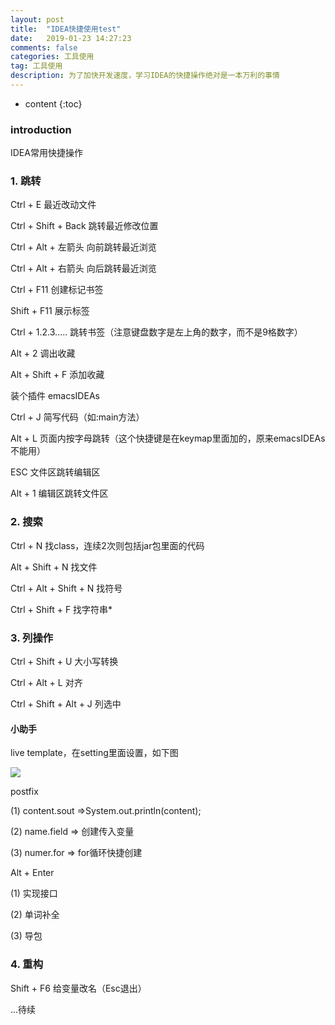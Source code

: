 ```yaml
---
layout: post
title:  "IDEA快捷使用test"
date:   2019-01-23 14:27:23
comments: false
categories: 工具使用
tag: 工具使用
description: 为了加快开发速度，学习IDEA的快捷操作绝对是一本万利的事情                                                        
---
```

* content
{:toc}
### introduction

IDEA常用快捷操作

### 1. 跳转

Ctrl + E 最近改动文件

Ctrl + Shift + Back 跳转最近修改位置

Ctrl + Alt + 左箭头 向前跳转最近浏览

Ctrl + Alt + 右箭头 向后跳转最近浏览

Ctrl + F11 创建标记书签

Shift + F11 展示标签

Ctrl + 1.2.3..... 跳转书签（注意键盘数字是左上角的数字，而不是9格数字）

Alt + 2 调出收藏

Alt + Shift + F 添加收藏

装个插件 emacsIDEAs

Ctrl + J 简写代码（如:main方法）

Alt + L 页面内按字母跳转（这个快捷键是在keymap里面加的，原来emacsIDEAs不能用）

ESC 文件区跳转编辑区

Alt + 1 编辑区跳转文件区

### 2. 搜索

Ctrl + N 找class，连续2次则包括jar包里面的代码

Alt + Shift + N 找文件

Ctrl + Alt + Shift + N 找符号

Ctrl + Shift + F 找字符串*

### 3. 列操作

Ctrl + Shift + U 大小写转换

Ctrl + Alt + L 对齐

Ctrl + Shift + Alt + J 列选中

#### 小助手

live template，在setting里面设置，如下图

![](https://bo07997.github.io/myBlog/styles/images/Blog/idea/1.png)

postfix 

(1) content.sout    =>System.out.println(content);

(2) name.field      => 创建传入变量

(3)  numer.for      => for循环快捷创建

Alt + Enter

(1) 实现接口

(2) 单词补全

(3) 导包

### 4. 重构

Shift + F6 给变量改名（Esc退出）


...待续







